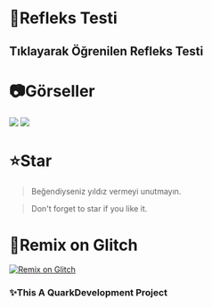 # 📝Refleks Testi
## Tıklayarak Öğrenilen Refleks Testi

# 📷Görseller
<img src="https://cdn.discordapp.com/attachments/939491923318698025/1122088597948989543/image.png">
<img src="https://cdn.discordapp.com/attachments/939491923318698025/1122088632816250880/image.png">

# ⭐Star
> Beğendiyseniz yıldız vermeyi unutmayın.

> Don't forget to star if you like it.

# 🧨Remix on Glitch
[![Remix on Glitch](https://cdn.glitch.com/2703baf2-b643-4da7-ab91-7ee2a2d00b5b%2Fremix-button.svg)](https://glitch.com/edit/#!/remix/refleks-topu)

### ✨This A QuarkDevelopment Project
